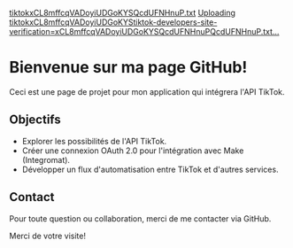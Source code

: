 [tiktokxCL8mffcqVADoyiUDGoKYSQcdUFNHnuP.txt](https://github.com/AntoineMilonn/AntoineTiktok/files/14310284/tiktokxCL8mffcqVADoyiUDGoKYSQcdUFNHnuP.txt)
[Uploading tiktokxCL8mffcqVADoyiUDGoKYStiktok-developers-site-verification=xCL8mffcqVADoyiUDGoKYSQcdUFNHnuPQcdUFNHnuP.txt…]()


# Bienvenue sur ma page GitHub!

Ceci est une page de projet pour mon application qui intégrera l'API TikTok.

## Objectifs

- Explorer les possibilités de l'API TikTok.
- Créer une connexion OAuth 2.0 pour l'intégration avec Make (Integromat).
- Développer un flux d'automatisation entre TikTok et d'autres services.

## Contact

Pour toute question ou collaboration, merci de me contacter via GitHub.

Merci de votre visite!
